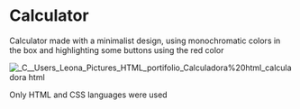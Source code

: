 # Calculator
Calculator made with a minimalist design, using monochromatic colors in the box and highlighting some buttons using the red color

![_C__Users_Leona_Pictures_HTML_portifolio_Calculadora%20html_calculadora html](https://user-images.githubusercontent.com/69171638/156263495-a643210b-2a7f-43e5-a53f-968fa027e1e0.png)

Only HTML and CSS languages were used
